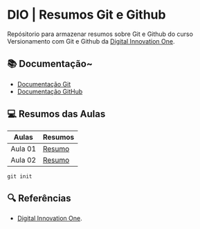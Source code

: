 # DIO | Resumos Git e Github

Repósitorio para armazenar resumos sobre Git e Github do curso Versionamento com Git e Github da
[Digital Innovation One](https://www.dio.me/).


## 📚 Documentação~
- [Documentação Git](https://git-scm.com/doc)
- [Documentação GitHub](https://docs.github.com/)

## 💻 Resumos das Aulas

| Aulas | Resumos |
|-------|---------|
| Aula 01 | [Resumo]() |
| Aula 02 | [Resumo]() |

```
git init
```

## 🔍 Referências
- [Digital Innovation One]().
